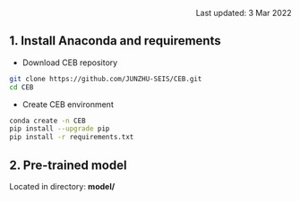 <p align="right">Last updated: 3 Mar 2022</p>

## 1. Install Anaconda and requirements
* Download CEB repository
```bash
git clone https://github.com/JUNZHU-SEIS/CEB.git
cd CEB
```
* Create CEB environment
```bash
conda create -n CEB
pip install --upgrade pip
pip install -r requirements.txt
```
## 2. Pre-trained model
Located in directory: **model/**
